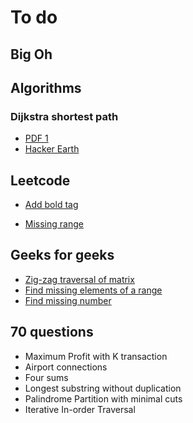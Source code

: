 # To do 
## Big Oh 


## Algorithms 
### Dijkstra shortest path 
- [PDF 1](http://math.mit.edu/~rothvoss/18.304.3PM/Presentations/1-Melissa.pdf)
- [Hacker Earth](https://www.hackerearth.com/practice/algorithms/graphs/shortest-path-algorithms/tutorial/)

## Leetcode
- [Add bold tag](https://www.leetfree.com/problems/add-bold-tag-in-string.html#approach-3-using-booleanmarking-arrayaccepted)

- [Missing range](https://www.cnblogs.com/grandyang/p/5184890.html)


## Geeks for geeks
- [Zig-zag traversal of matrix](https://www.geeksforgeeks.org/zigzag-or-diagonal-traversal-of-matrix/)
- [Find missing elements of a range](https://www.geeksforgeeks.org/find-missing-elements-of-a-range/)
- [Find missing number](https://www.geeksforgeeks.org/find-the-missing-number/)

## 70 questions
- Maximum Profit with K transaction
- Airport connections
- Four sums
- Longest substring without duplication
- Palindrome Partition with minimal cuts
- Iterative In-order Traversal 

